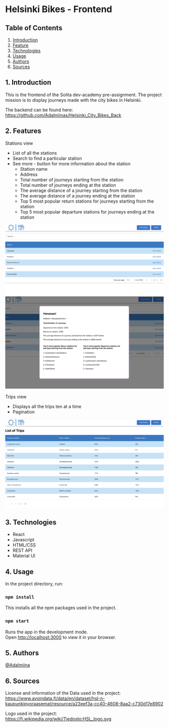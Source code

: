 # Helsinki Bikes - Frontend

## Table of Contents

1. [Introduction](#intro)
2. [Feature](#feats)
3. [Technologies](#tech)
4. [Usage](#use)
5. [Authors](#aut)
6. [Sources](#sou)

## 1. Introduction

This is the frontend of the Solita dev-academy pre-assignment. The project mission is to display journeys made with the city bikes in Helsinki.

The backend can be found here: https://github.com/Adalmiinas/Helsinki_City_Bikes_Back

## 2. Features

Stations view

- List of all the stations
- Search to find a particular station
- See more - button for more information about the station
  - Station name
  - Address
  - Total number of journeys starting from the station
  - Total number of journeys ending at the station
  - The average distance of a journey starting from the station
  - The average distance of a journey ending at the station
  - Top 5 most popular return stations for journeys starting from the station
  - Top 5 most popular departure stations for journeys ending at the station

![Station view](pictures/StationView.png)
![Single Station view](pictures/SingleStationView.png)

Trips view

- Displays all the trips ten at a time
- Pagination

![Trip view](pictures/TripView.png)

## 3. Technologies

- React
- Javascript
- HTML/CSS
- REST API
- Material UI

## 4. Usage

In the project directory, run:

### `npm install`

This installs all the npm packages used in the project.

### `npm start`

Runs the app in the development mode.\
Open [http://localhost:3000](http://localhost:3000) to view it in your browser.

## 5. Authors

[@Adalmiina](https://github.com/Adalmiinas)

## 6. Sources

License and information of the Data used in the project: https://www.avoindata.fi/data/en/dataset/hsl-n-kaupunkipyoraasemat/resource/a23eef3a-cc40-4608-8aa2-c730d17e8902

Logo used in the project: https://fi.wikipedia.org/wiki/Tiedosto:HSL_logo.svg
